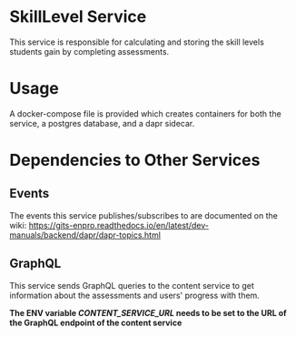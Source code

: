 # SkillLevel Service

This service is responsible for calculating and storing the skill levels students gain by completing assessments.

# Usage

A docker-compose file is provided which creates containers for both the service, a postgres database, and a dapr
sidecar.

# Dependencies to Other Services
## Events
The events this service publishes/subscribes to are documented on the wiki:
https://gits-enpro.readthedocs.io/en/latest/dev-manuals/backend/dapr/dapr-topics.html

## GraphQL
This service sends GraphQL queries to the content service to get information about the assessments and users' progress
with them.

**The ENV variable *CONTENT_SERVICE_URL* needs to be set to the URL of the GraphQL endpoint of the content service**